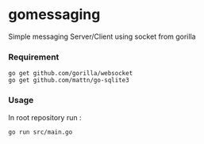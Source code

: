 # gomessaging
Simple messaging Server/Client using socket from gorilla

### Requirement
```
go get github.com/gorilla/websocket
go get github.com/mattn/go-sqlite3
```

### Usage

In root repository run :
```
go run src/main.go
```
